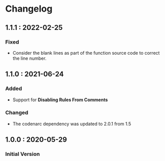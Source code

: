 # Changelog

## 1.1.1 : 2022-02-25

### Fixed

* Consider the blank lines as part of the function source code to correct the line number.

## 1.1.0 : 2021-06-24

### Added

* Support for **Disabling Rules From Comments**

### Changed

* The codenarc dependency was updated to 2.0.1 from 1.5

## 1.0.0 : 2020-05-29

### Initial Version

